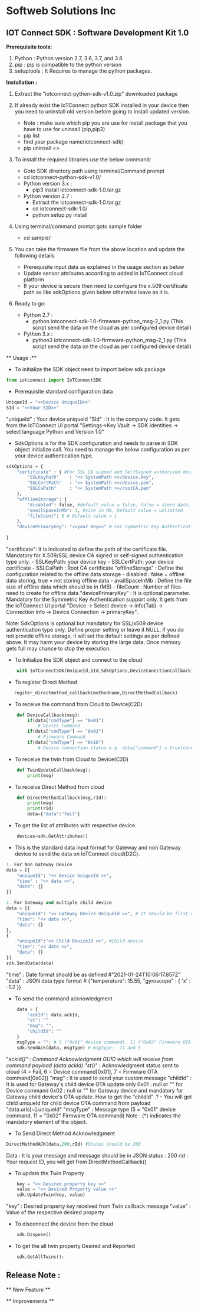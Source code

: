 # Softweb Solutions Inc
## IOT Connect SDK : Software Development Kit 1.0

**Prerequisite tools:**

1. Python : Python version 2.7, 3.6, 3.7, and 3.8
2. pip : pip is compatible to the python version
3. setuptools : It Requires to manage the python packages.

**Installation :** 

1. Extract the "iotconnect-python-sdk-v1.0.zip" downloaded package

2. If already exist the IoTConnect python SDK installed in your device then you need to uninstall old version before going to install updated version. 
	- Note : make sure which pip you are use for install package that you have to use for uninsall (pip,pip3)
	- pip list 
    - find your package name(iotconnect-sdk)
    - pip uninsall <<package name>>    
	
3. To install the required libraries use the below command:
	- Goto SDK directory path using terminal/Command prompt
	- cd iotconnect-python-sdk-v1.0/
    - Python version 3.x :
		- pip3 install iotconnect-sdk-1.0.tar.gz
	- Python version 2.7 :
		- Extract the iotconnect-sdk-1.0.tar.gz
		- cd iotconnect-sdk-1.0/
		- python setup.py install		

4. Using terminal/command prompt goto sample folder
	- cd sample/
	
5. You can take the firmware file from the above location and update the following details
	- Prerequisite input data as explained in the usage section as below
	- Update sensor attributes according to added in IoTConnect cloud platform
	- If your device is secure then need to configure the x.509 certificate path as like sdkOptions given below otherwise leave as it is.

6. Ready to go:
	- Python 2.7 : 
		- python iotconnect-sdk-1.0-firmware-python_msg-2_1.py (This script send the data on the cloud as per configured device detail)
	- Python 3.x : 
		- python3 iotconnect-sdk-1.0-firmware-python_msg-2_1.py (This script send the data on the cloud as per configured device detail)
	
** Usage :**

- To initialize the SDK object need to import below sdk package
```python
from iotconnect import IoTConnectSDK
```

- Prerequisite standard configuration data 
```python
UniqueId = "<<Device UniqueID>>"
SId = "<<Your SID>>"
```
"uniqueId" 	: Your device uniqueId
"SId" 		: It is the company code. It gets from the IoTConnect UI portal "Settings->Key Vault -> SDK Identities -> select language Python and Version 1.0"

- SdkOptions is for the SDK configuration and needs to parse in SDK object initialize call. You need to manage the below configuration as per your device authentication type.
```python
sdkOptions = {
    "certificate" : { #For SSL CA signed and SelfSigned authorized device only
        "SSLKeyPath"	: "<< SystemPath >>/device.key",
		"SSLCertPath"   : "<< SystemPath >>/device.pem",
		"SSLCaPath"     : "<< SystemPath >>/rootCA.pem"
	},
    "offlineStorage": { 
		"disabled": false, #default value = false, false = store data, true = not store data 
		"availSpaceInMb": 1, #size in MB, Default value = unlimited
		"fileCount": 5 # Default value = 1
	},
	"devicePrimaryKey": "<<your Key>>" # For Symmetric Key Authentication type support
	
}
```
"certificate": It is indicated to define the path of the certificate file. Mandatory for X.509/SSL device CA signed or self-signed authentication type only.
	- SSLKeyPath: your device key
	- SSLCertPath: your device certificate
	- SSLCaPath : Root CA certificate
"offlineStorage" : Define the configuration related to the offline data storage 
	- disabled : false = offline data storing, true = not storing offline data 
	- availSpaceInMb : Define the file size of offline data which should be in (MB)
	- fileCount : Number of files need to create for offline data
"devicePrimaryKey" : It is optional parameter. Mandatory for the Symmetric Key Authentication support only. It gets from the IoTConnect UI portal "Device -> Select device -> info(Tab) -> Connection Info -> Device Connection -> primaryKey".
    
Note: SdkOptions is optional but mandatory for SSL/x509 device authentication type only. Define proper setting or leave it NULL. If you do not provide offline storage, it will set the default settings as per defined above. It may harm your device by storing the large data. Once memory gets full may chance to stop the execution.

- To Initialize the SDK object and connect to the cloud
```python
	with IoTConnectSDK(UniqueId,SId,SdkOptions,DeviceConectionCallback) as Sdk:
```

- To register Direct Method
```python
   regiter_directmethod_callback(methodname,DirectMethodCallback)
``` 

- To receive the command from Cloud to Device(C2D)	
```python
	def DeviceCallback(msg):
		if(data["cmdType"] == "0x01")
			# Device Command
		if(data["cmdType"] == "0x02")
			# Firmware Command
		if(data["cmdType"] == "0x16")
			# Device connection status e.g. data["command"] = true(connected) or false(disconnected)
```

- To receive the twin from Cloud to Device(C2D)
```python
	def TwinUpdateCallback(msg):
		print(msg)
```

- To receive Direct Method from cloud 
```python 
	def DirectMethodCallback(msg,rId):
        print(msg)
        print(rId)
        data={"data":"fail"}        
```

- To get the list of attributes with respective device.
```python
	devices=sdk.GetAttributes()
```

- This is the standard data input format for Gateway and non Gateway device to send the data on IoTConnect cloud(D2C).
```python
1. For Non Gateway Device 
data = [{
    "uniqueId": "<< Device UniqueId >>",
    "time" : "<< date >>",
    "data": {}
}]

2. For Gateway and multiple child device 
data = [{
	"uniqueId": "<< Gateway Device UniqueId >>", # It should be first element
	"time": "<< date >>",
	"data": {}
},
{
	"uniqueId":"<< Child DeviceId >>", #Child device
	"time": "<< date >>",
	"data": {}
}]
sdk.SendData(data)
```
"time" : Date format should be as defined #"2021-01-24T10:06:17.857Z" 
"data" : JSON data type format # {"temperature": 15.55, "gyroscope" : { 'x' : -1.2 }}

- To send the command acknowledgment
```python
	data = {
		"ackId": data.ackId,
		"st": ""
		"msg": "",
		"childId": ""
	}
	msgType = ""; # 5 ("0x01" device command), 11 ("0x02" Firmware OTA command)
    sdk.SendAck(data, msgType) # msgType:- 11 and 5
```
"ackId(*)" 	: Command Acknowledgment GUID which will receive from command payload (data.ackId)
"st(*)"		: Acknowledgment status sent to cloud (4 = Fail, 6 = Device command[0x01], 7 = Firmware OTA command[0x02])
"msg" 		: It is used to send your custom message
"childId" 	: It is used for Gateway's child device OTA update only
				0x01 : null or "" for Device command
			  	0x02 : null or "" for Gateway device and mandatory for Gateway child device's OTA update.
		   		How to get the "childId" .?
		   		- You will get child uniqueId for child device OTA command from payload "data.urls[~].uniqueId"
"msgType" 	: Message type (5 = "0x01" device command, 11 = "0x02" Firmware OTA command)
Note : (*) indicates the mandatory element of the object.

- To Send Direct Method Acknowledgment 
```python
DirectMethodACK(data,200,rId) #Status should be 200
```
Data    : It is your message and message should be in JSON 
status  : 200 
rid     : Your request ID, you will get from DirectMethodCallback() 

- To update the Twin Property
```python
	key = "<< Desired property key >>"
	value = "<< Desired Property value >>"
    sdk.UpdateTwin(key, value)
```
"key" 	:	Desired property key received from Twin callback message
"value"	:	Value of the respective desired property

- To disconnect the device from the cloud
```python
	sdk.Dispose()
```

- To get the all twin property Desired and Reported
```python
	sdk.GetAllTwins();
```


## Release Note :

** New Feature **

** Improvements **


